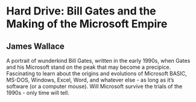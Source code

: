 # Hard Drive: Bill Gates and the Making of the Microsoft Empire
## James Wallace
A portrait of wunderkind Bill Gates, written in the early 1990s, when Gates and his Microsoft stand on the peak that may become a precipice. Fascinating to learn about the origins and evolutions of Microsoft BASIC, MS-DOS, Windows, Excel, Word, and whatever else - as long as it’s software (or a computer mouse). Will Microsoft survive the trials of the 1990s - only time will tell.
